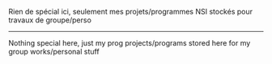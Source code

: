 Rien de spécial ici, seulement mes projets/programmes NSI stockés pour travaux de groupe/perso
________________________________________________________
Nothing special here, just my prog projects/programs stored here for my group works/personal stuff
